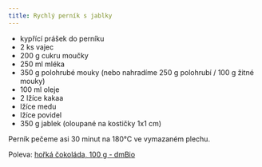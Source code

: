 ```yaml
---
title: Rychlý perník s jablky
---
```


* kypřící prášek do perníku
* 2 ks vajec
* 200 g cukru moučky
* 250 ml mléka
* 350 g polohrubé mouky (nebo nahradíme 250 g polohrubí / 100 g žitné mouky)
* 100 ml oleje
* 2 lžíce kakaa
* lžíce medu
* lžíce povidel
* 350 g jablek (oloupané na kostičky 1x1 cm)

Perník pečeme asi 30 minut na 180°C ve vymazaném plechu.

Poleva: [hořká čokoláda, 100 g - dmBio](https://www.dm.cz/dmbio-horka-cokolada-p4010355305145.html)